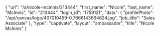 {
    "url": "\/a\/nicole-mcinnis\/213444",
    "first_name": "Nicole",
    "last_name": "McInnis",
    "id": "213444",
    "login_id": "1759121",
    "data": {
        "profilePhoto": "\/api\/canvas\/logo\/407010459-0.7666143664624.jpg",
        "job_title": "Sales Associate"
    },
    "type": "captivate",
    "layout": "ambassador",
    "title": "Nicole McInnis"
}